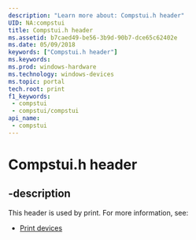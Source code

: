 ```yaml
---
description: "Learn more about: Compstui.h header"
UID: NA:compstui
title: Compstui.h header
ms.assetid: b7caed49-be56-3b9d-90b7-dce65c62402e
ms.date: 05/09/2018
keywords: ["Compstui.h header"]
ms.keywords: 
ms.prod: windows-hardware
ms.technology: windows-devices
ms.topic: portal
tech.root: print
f1_keywords:
 - compstui
 - compstui/compstui
api_name:
 - compstui
---
```


# Compstui.h header


## -description

This header is used by print. For more information, see:

- [Print devices](../_print/index.md)

